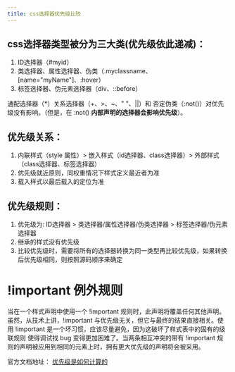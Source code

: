 ```yaml
---
title: css选择器优先级比较
---
```


## css选择器类型被分为三大类(优先级依此递减)：

1. ID选择器（#myid）
2. 类选择器、属性选择器、伪类（.myclassname、[name="myName"]、:hover）
3. 标签选择器、伪元素选择器（div、::before）


通配选择器（*）关系选择器（+、>、~、" "、||）和 否定伪类（:not()）对优先级没有影响。（但是，在 :not() **内部声明的选择器会影响优先级**）。


## 优先级关系：

1. 内联样式（style 属性）> 嵌入样式（id选择器、class选择器）> 外部样式（class选择器、标签选择器）
2. 优先级就近原则，同权重情况下样式定义最近者为准
3. 载入样式以最后载入的定位为准

## 优先级规则：

1. 优先级为: ID选择器 > 类选择器/属性选择器/伪类选择器 > 标签选择器/伪元素选择器
2. 继承的样式没有优先级
3. 比较优先级时，需要将所有的选择器转换为同一类型再比较优先级，如果转换后优先级相同，则按照源码顺序来确定

# !important 例外规则
当在一个样式声明中使用一个 !important 规则时，此声明将覆盖任何其他声明。虽然，从技术上讲，!important 与优先级无关，但它与最终的结果直接相关。使用 !important 是一个坏习惯，应该尽量避免，因为这破坏了样式表中的固有的级联规则 使得调试找 bug 变得更加困难了。当两条相互冲突的带有 !important 规则的声明被应用到相同的元素上时，拥有更大优先级的声明将会被采用。

官方文档地址： [优先级是如何计算的](https://developer.mozilla.org/zh-CN/docs/Web/CSS/Specificity#%E4%BC%98%E5%85%88%E7%BA%A7%E6%98%AF%E5%A6%82%E4%BD%95%E8%AE%A1%E7%AE%97%E7%9A%84%EF%BC%9F)